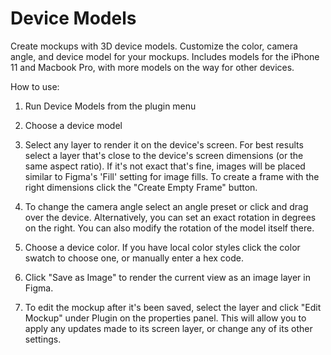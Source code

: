# Device Models

Create mockups with 3D device models. Customize the color, camera angle, and device model for your mockups. Includes models for the iPhone 11 and Macbook Pro, with more models on the way for other devices.

How to use:

1. Run Device Models from the plugin menu

2. Choose a device model

3. Select any layer to render it on the device's screen. For best results select a layer that's close to the device's screen dimensions (or the same aspect ratio). If it's not exact that's fine, images will be placed similar to Figma's 'Fill' setting for image fills. To create a frame with the right dimensions click the "Create Empty Frame" button.

4. To change the camera angle select an angle preset or click and drag over the device. Alternatively, you can set an exact rotation in degrees on the right. You can also modify the rotation of the model itself there.

5. Choose a device color. If you have local color styles click the color swatch to choose one, or manually enter a hex code.

6. Click "Save as Image" to render the current view as an image layer in Figma.

7. To edit the mockup after it's been saved, select the layer and click "Edit Mockup" under Plugin on the properties panel. This will allow you to apply any updates made to its screen layer, or change any of its other settings.
